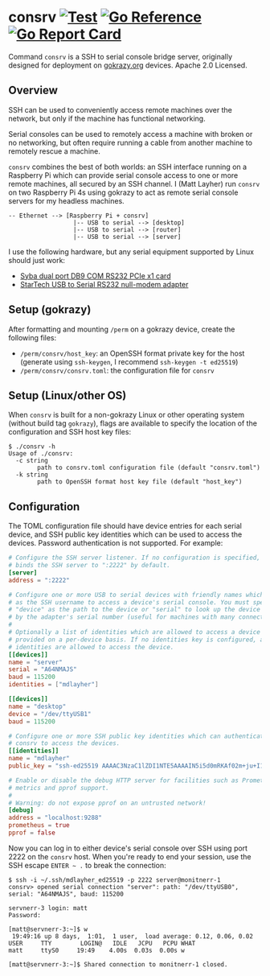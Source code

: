 # consrv [![Test](https://github.com/mdlayher/consrv/workflows/Test/badge.svg)](https://github.com/mdlayher/consrv/actions) [![Go Reference](https://pkg.go.dev/badge/github.com/mdlayher/consrv.svg)](https://pkg.go.dev/github.com/mdlayher/consrv) [![Go Report Card](https://goreportcard.com/badge/github.com/mdlayher/consrv)](https://goreportcard.com/report/github.com/mdlayher/consrv)

Command `consrv` is a SSH to serial console bridge server, originally designed
for deployment on [gokrazy.org](https://gokrazy.org) devices. Apache 2.0 Licensed.

## Overview

SSH can be used to conveniently access remote machines over the network, but
only if the machine has functional networking.

Serial consoles can be used to remotely access a machine with broken or no
networking, but often require running a cable from another machine to remotely
rescue a machine.

`consrv` combines the best of both worlds: an SSH interface running on a
Raspberry Pi which can provide serial console access to one or more remote
machines, all secured by an SSH channel. I (Matt Layher) run `consrv` on two
Raspberry Pi 4s using gokrazy to act as remote serial console servers for my
headless machines.

```text
-- Ethernet --> [Raspberry Pi + consrv]
                  |-- USB to serial --> [desktop]
                  |-- USB to serial --> [router]
                  |-- USB to serial --> [server]
```

I use the following hardware, but any serial equipment supported by Linux should
just work:

- [Syba dual port DB9 COM RS232 PCIe x1
  card](https://www.amazon.com/gp/product/B003D3MFHM/)
- [StarTech USB to Serial RS232 null-modem adapter](https://www.amazon.com/gp/product/B008634VJY/)

## Setup (gokrazy)

After formatting and mounting `/perm` on a gokrazy device, create the following
files:

- `/perm/consrv/host_key`: an OpenSSH format private key for the host (generate
  using `ssh-keygen`, I recommend `ssh-keygen -t ed25519`)
- `/perm/consrv/consrv.toml`: the configuration file for `consrv`

## Setup (Linux/other OS)

When `consrv` is built for a non-gokrazy Linux or other operating system
(without build tag `gokrazy`), flags are available to specify the location of
the configuration and SSH host key files:

```
$ ./consrv -h
Usage of ./consrv:
  -c string
        path to consrv.toml configuration file (default "consrv.toml")
  -k string
        path to OpenSSH format host key file (default "host_key")
```

## Configuration

The TOML configuration file should have device entries for each serial device,
and SSH public key identities which can be used to access the devices. Password
authentication is not supported. For example:

```toml
# Configure the SSH server listener. If no configuration is specified, consrv
# binds the SSH server to ":2222" by default.
[server]
address = ":2222"

# Configure one or more USB to serial devices with friendly names which are used
# as the SSH username to access a device's serial console. You must specify either
# "device" as the path to the device or "serial" to look up the device's path
# by the adapter's serial number (useful for machines with many connections).
#
# Optionally a list of identities which are allowed to access a device may be
# provided on a per-device basis. If no identities key is configured, all
# identities are allowed to access the device.
[[devices]]
name = "server"
serial = "A64NMAJS"
baud = 115200
identities = ["mdlayher"]

[[devices]]
name = "desktop"
device = "/dev/ttyUSB1"
baud = 115200

# Configure one or more SSH public key identities which can authenticate against
# consrv to access the devices.
[[identities]]
name = "mdlayher"
public_key = "ssh-ed25519 AAAAC3NzaC1lZDI1NTE5AAAAIN5i5d0mRKAf02m+ju+I1KrAYw3Ny2IHXy88mgyragBN Matt Layher (mdlayher@gmail.com)"

# Enable or disable the debug HTTP server for facilities such as Prometheus
# metrics and pprof support.
#
# Warning: do not expose pprof on an untrusted network!
[debug]
address = "localhost:9288"
prometheus = true
pprof = false
```

Now you can log in to either device's serial console over SSH using port 2222 on
the `consrv` host. When you're ready to end your session, use the SSH escape
`ENTER ~ .` to break the connection:

```text
$ ssh -i ~/.ssh/mdlayher_ed25519 -p 2222 server@monitnerr-1
consrv> opened serial connection "server": path: "/dev/ttyUSB0", serial: "A64NMAJS", baud: 115200

servnerr-3 login: matt
Password:

[matt@servnerr-3:~]$ w
 19:49:16 up 8 days,  1:01,  1 user,  load average: 0.12, 0.06, 0.02
USER     TTY        LOGIN@   IDLE   JCPU   PCPU WHAT
matt     ttyS0     19:49    4.00s  0.03s  0.00s w

[matt@servnerr-3:~]$ Shared connection to monitnerr-1 closed.
```
